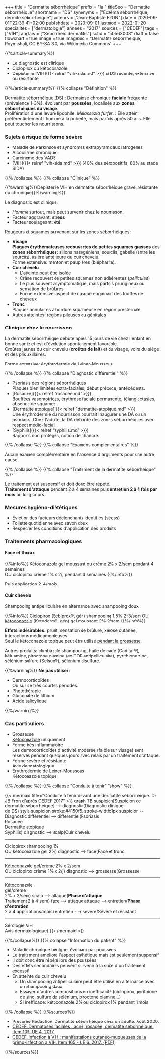 +++
title = "Dermatite séborrhéique"
prefix = "la "
titleSeo = "Dermatite séborrhéique"
shortname = "DS"
synonyms = ["Eczéma séborrhéique, dermite séborrhéique"]
auteurs = ["Jean-Baptiste FRON"]
date = 2020-09-01T22:39:41+02:00
publishdate = 2020-09-01
lastmod = 2022-01-20
specialites = ["dermatologie"]
annees = "2017"
sources = ["CEDEF"]
tags = ["VIH"]
anglais = ["Seborrheic dermatitis"]
sctid = "50563003"
draft = false
flowchart = true
image = true
imageSrc = "Dermatite séborrhéique, Roymishali, CC BY-SA 3.0, via Wikimedia Commons"
+++

{{%article-summary%}}

- Le diagnostic est clinique
- Ciclopirox ou kétoconazole
- Dépister le [VIH]({{< relref "vih-sida.md" >}}) si DS récente, extensive ou résistante

{{%/article-summary%}}
{{% collapse "Définition" %}}

Dermatite séborrhéique (DS)
: Dermatose chronique **faciale** fréquente (prévalence 1-3%), évoluant par **poussées**, localisée aux **zones séborrhéiques du visage**.  
Prolifération d'une levure lipophile: *Malassezia furfur*.
: Elle atteint préférentiellement l'homme à la puberté, mais parfois après 50 ans. Elle peut toucher les nourrissons.

### Sujets à risque de forme sévère

- Maladie de Parkinson et syndromes extrapyramidaux iatrogènes
- Alcoolisme chronique
- Carcinome des VADS
- [VIH]({{< relref "vih-sida.md" >}}) (40% des séropositifs, 80% au stade SIDA)

{{% /collapse %}}
{{% collapse "Clinique" %}}

{{%warning%}}Dépister le VIH en dermatite séborrhéique grave, résistante ou chronique{{%/warning%}}

Le diagnostic est clinique.

- *Homme* surtout, mais peut survenir chez le nourrisson.
- Facteur aggravant: **stress**
- Facteur soulageant: **été**

Rougeurs et squames survenant sur les zones séborrhéiques:

- **Visage**  
**Plaques érythémateuses recouvertes de petites squames grasses** des **zones séborrhéiques:** sillons nasogéniens, sourcils, gabelle (entre les sourcils), lisière antérieure du cuir chevelu.  
Forme extensive: menton et paupières (blépharite).  
- **Cuir chevelu**
  - L'atteinte peut être isolée
  - Crâne recouvert de petites squames non adhérentes (*pellicules*)
  - Le plus souvent asymptomatique, mais parfois prurigineux ou sensation de brûlures
  - Forme extensive: aspect de casque engainant des touffes de cheveux
- **Tronc**  
Plaques annulaires à bordure squameuse en région présternale.  
- Autres atteintes: régions pileuses ou génitales

### Clinique chez le nourrisson

La dermatite séborrhéique débute après 15 jours de vie chez l'enfant en bonne santé et est d'évolution spontanément favorable.  
Croûtes jaunes du cuir chevelu (**croûtes de lait**) et du visage, voire du siège et des plis axillaires.

Forme extensive: érythrodermie de Leiner-Moussous.

{{% /collapse %}}
{{% collapse "Diagnostic différentiel" %}}

- Psoriasis des régions séborrhéiques  
Plaques bien limitées extra-faciales, début précoce, antécédents.
- [Rosacée]({{< relref "rosacee.md" >}})  
Bouffées vasomotrices, érythrose faciale permanente, télangiectasies, absence de squames.
- [Dermatite atopique]({{< relref "dermatite-atopique.md" >}})  
Une érythrodermie du nourrisson pourrait inaugurer une DA ou un psoriasis. Chez l'adulte, la DA déborde des zones séborrhéiques avec respect médio-facial.
- [Syphilis]({{< relref "syphilis.md" >}})  
Rapports non protégés, notion de chancre.

{{% /collapse %}}
{{% collapse "Examens complémentaires" %}}

Aucun examen complémentaire en l'absence d'arguments pour une autre cause.

{{% /collapse %}}
{{% collapse "Traitement de la dermatite séborrhéique" %}}

Le traitement est suspensif et doit donc être répété.  
**Traitement d'attaque** pendant 2 à 4 semaines puis **entretien 2 à 4 fois par mois** au long cours.

### Mesures hygiéno-diététiques

- Éviction des facteurs déclenchants identifiés (stress)
- Toilette quotidienne avec savon doux
- Respecter les conditions d'application des produits

### Traitements pharmacologiques

#### Face et thorax

{{%info%}}
Kétoconazole gel moussant ou crème 2% x 2/sem pendant 4 semaines  
OU ciclopirox crème 1% x 2/j pendant 4 semaines
{{%/info%}}

Puis application 2-4/mois.

#### Cuir chevelu

Shampooing antipelliculaire en alternance avec shampooing doux.

{{%info%}}
[Ciclopirox](https://base-donnees-publique.medicaments.gouv.fr/affichageDoc.php?specid=60655327&typedoc=R) (Sebiprox®, gén) shampooing 1,5% 2-3/sem
OU [kétoconazole](https://base-donnees-publique.medicaments.gouv.fr/affichageDoc.php?specid=66227874&typedoc=R) (Ketoderm®, gén) gel moussant 2% 2/sem
{{%/info%}}

**Effets indésirables:** prurit, sensation de brûlure, xérose cutanée, interactions médicamenteuses.  
Seul le kétoconazole topique peut être utilisé [pendant la grossesse](https://lecrat.fr/spip.php?page=article&id_article=494).

Autres produits: climbazole shampooing, huile de cade (Caditar®), kéluamide, piroctone olamine (ex DOP antipelliculaire), pyrithione zinc, sélénium sulfure (Selsun®), sélénium disulfure.

{{%warning%}}
**Ne pas utiliser:**

- Dermocorticoïdes  
Ou sur de très courtes périodes.
- Photothérapie
- Gluconate de lithium
- Acide salicylique

{{%/warning%}}

### Cas particuliers

- Grossesse  
[Kétoconazole](https://lecrat.fr/spip.php?page=article&id_article=494) uniquement
- Forme très inflammatoire  
Les dermocorticoïdes d'activité modérée (faible sur visage) sont réservés pendant quelques jours avec relais par un traitement d'attaque.
- Forme sévère et résistante  
Avis dermatologique
- Érythrodermie de Leiner-Moussous  
Kétoconazole topique

{{% /collapse %}}
{{% collapse "Conduite à tenir" "show" %}}

{{< mermaid title="Conduite à tenir devant une dermatite séborrhéique. Dr JB Fron d'après CEDEF 2017" >}}
graph TB
  suspicion[Suspicion de dermatite séborrhéique] --> diagnostic(Diagnostic clinique<br>de DS)
  style suspicion stroke:#4150f5, stroke-width:1px
  suspicion -- Diagnostic différentiel --> differentiel(Psoriasis<br>Rosacée<br>Dermatite atopique<br>Syphilis)
  diagnostic --> scalp(Cuir chevelu<hr>Ciclopirox shampooing 1%<br>OU kétoconazole gel 2%)
  diagnostic --> face(Face et tronc<hr>Kétoconazole gel/crème 2% x 2/sem<br>OU ciclopirox crème 1% x 2/j)
  diagnostic --> grossesse(Grossesse<hr>Kétoconazole<br>gel/crème<br>2% x 2/sem)
    scalp --> attaque(<b>Phase d'attaque</b><br>Traitement 2 à 4 sem)
    face --> attaque
      attaque --> entretien(<b>Phase d'entretien</b><br>2 à 4 applications/mois)
        entretien -.-> severe(Sévère et résistant<hr>Sérologie VIH<br>Avis dermatologique)
{{< /mermaid >}}

{{%/collapse%}}
{{% collapse "Information du patient" %}}

- Maladie chronique bénigne, évoluant par poussées
- Le traitement améliore l'aspect esthétique mais est seulement suspensif
- Il doit donc être répété lors des poussées
- Des effets secondaires peuvent survenir à la suite d'un traitement excessif
- En atteinte du cuir chevelu
  - Un shampooing antipelliculaire peut être utilisé en alternance avec un shampooing doux
  - Essayer d'autres compositions en inefficacité (ciclopirox, pyrithione de zinc, sulfure de sélénium, piroctone olamine...)
  - Si inefficace: kétoconazole 2% ou ciclopirox 1% pendant 1 mois

{{% /collapse %}}
{{%sources%}}

- Prescrire Rédaction. Dermatite séborrhéique chez un adulte. Août 2020.
- [CEDEF. Dermatoses faciales : acné, rosacée, dermatite séborrhéique. Item 109. UE 4. 2017.](https://undf.cedef.org/fr/document/Dermatoses-faciales_acn%C3%A9,-rosac%C3%A9e,-dermatite-s%C3%A9borrh%C3%A9ique)
- [CEDEF. Infection à VIH : manifestations cutanéo-muqueuses de la primo-infection à VIH. Item 165 - UE 6. 2017. (PDF)](https://document.cedef.org/enseignement/em-consulte/2017/pdf/ANNDER-2486.pdf)

{{%/sources%}}
